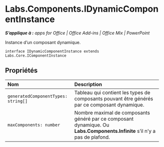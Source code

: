 
# Labs.Components.IDynamicComponentInstance

 _**S’applique à :** apps for Office | Office Add-ins | Office Mix | PowerPoint_

Instance d’un composant dynamique.

```
interface IDynamicComponentInstance extends Labs.Core.IComponentInstance
```


## Propriétés


|Nom|Description|
|:-----|:-----|
| `generatedComponentTypes: string[]`|Tableau qui contient les types de composants pouvant être générés par ce composant dynamique.|
| `maxComponents: number`|Nombre maximal de composants généré par ce composant dynamique. Ou  **Labs.Components.Infinite** s’il n’y a pas de plafond.|
